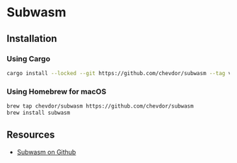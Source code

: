 # Subwasm

## Installation

### Using Cargo

```sh
cargo install --locked --git https://github.com/chevdor/subwasm --tag v0.16.1
```

### Using Homebrew for macOS

```sh
brew tap chevdor/subwasm https://github.com/chevdor/subwasm
brew install subwasm
```

## Resources

- [Subwasm on Github](https://github.com/chevdor/subwasm)

